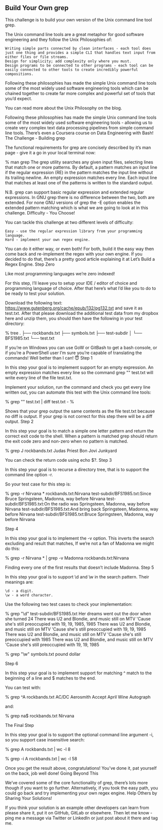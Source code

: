 ## Build Your Own grep

This challenge is to build your own version of the Unix command line tool grep.

The Unix command line tools are a great metaphor for good software engineering and they follow the Unix Philosophies of:

    Writing simple parts connected by clean interfaces - each tool does just one thing and provides a simple CLI that handles text input from either files or file streams.
    Design for simplicity; add complexity only where you must.
    Design programs to be connected to other programs - each tool can be easily connected to other tools to create incredibly powerful compositions.

Following these philosophies has made the simple Unix command line tools some of the most widely used software engineering tools which can be chained together to create far more complex and powerful set of tools that you’d expect.

You can read more about the Unix Philosophy on the blog.

Following these philosophies has made the simple Unix command line tools some of the most widely used software engineering tools - allowing us to create very complex text data processing pipelines from simple command line tools. There’s even a Coursera course on Data Engineering with Bash!
The Challenge - Building grep

The functional requirements for grep are concisely described by it’s man page - give it a go in your local terminal now:

% man grep
	 The grep utility searches any given input files, selecting lines that
     match one or more patterns.  By default, a pattern matches an input line
     if the regular expression (RE) in the pattern matches the input line
     without its trailing newline.  An empty expression matches every line.
     Each input line that matches at least one of the patterns is written to
     the standard output.

N.B. grep can support basic regular expression and extended regular expressions. In GNU grep there is no difference between the two, both are extended. For none GNU versions of grep the -E option enables the extended pattern matching which is what we are going to look at in this challenge.
Difficulty - You Choose!

You can tackle this challenge at two different levels of difficulty:

    Easy - use the regular expression library from your programming language.
    Hard - implement your own regex engine.

You can do it either way, or even both! For both, build it the easy way then come back and re-implement the regex with your own engine. If you decided to do that, there’s a pretty good article explaining it at Let’s Build a Regex Engine.
Step Zero

Like most programming languages we’re zero indexed!

For this step, I’ll leave you to setup your IDE / editor of choice and programming language of choice. After that here’s what I’d like you to do to be ready to test your solution.

Download the following text: https://www.gutenberg.org/cache/epub/132/pg132.txt and save it as test.txt. After that please download the additional test data from my dropbox here and unzip them, you should then have the following in your test directory:

% tree
.
├── rockbands.txt
├── symbols.txt
├── test-subdir
│   └── BFS1985.txt
└── test.txt

If you’re on Windows you can use GoW or GitBash to get a bash console, or if you’re a PowerShell user I’m sure you’re capable of translating the commands! Well better than I can! 😇
Step 1

In this step your goal is to implement support for an empty expression. An empty expression matches every line so the command grep "" test.txt will write every line of the file test.txt.

Implement your solution, run the command and check you get every line written out, you can automate this test with the Unix command line tools:

% grep "" test.txt | diff test.txt -
%

Shows that your grep output the same contents as the file test.txt because no diff is output. If your grep is not correct for this step there will be a diff output.
Step 2

In this step your goal is to match a simple one letter pattern and return the correct exit code to the shell. When a pattern is matched grep should return the exit code zero and non-zero when no pattern is matched.

% grep J rockbands.txt
Judas Priest
Bon Jovi
Junkyard

You can check the return code using echo $?.
Step 3

In this step your goal is to recurse a directory tree, that is to support the command line option -r.

So your test case for this step is:

% grep -r Nirvana *
rockbands.txt:Nirvana
test-subdir/BFS1985.txt:Since Bruce Springsteen, Madonna, way before Nirvana
test-subdir/BFS1985.txt:On the radio was Springsteen, Madonna, way before Nirvana
test-subdir/BFS1985.txt:And bring back Springsteen, Madonna, way before Nirvana
test-subdir/BFS1985.txt:Bruce Springsteen, Madonna, way before Nirvana

Step 4

In this step your goal is to implement the -v option. This inverts the search excluding and result that matches, If we’re not a fan of Madonna we might do this:

% grep -r Nirvana * | grep -v Madonna
rockbands.txt:Nirvana

Finding every one of the first results that doesn’t include Madonna.
Step 5

In this step your goal is to support \d and \w in the search pattern. Their meanings are:

    \d - a digit.
    \w - a word character.

Use the following two test cases to check your implementation:

% grep "\d" test-subdir/BFS1985.txt
Her dreams went out the door when she turned 24
There was U2 and Blondie, and music still on MTV
'Cause she's still preoccupied with 19, 19, 1985, 1985
There was U2 and Blondie, and music still on MTV
'Cause she's still preoccupied with 19, 19, 1985
There was U2 and Blondie, and music still on MTV
'Cause she's still preoccupied with 1985
There was U2 and Blondie, and music still on MTV
'Cause she's still preoccupied with 19, 19, 1985

% grep "\w" symbols.txt
pound
dollar

Step 6

In this step your goal is to implement support for matching ^ match to the beginning of a line and $ matches to the end.

You can test with:

% grep ^A rockbands.txt
AC/DC
Aerosmith
Accept
April Wine
Autograph

and:

% grep na$ rockbands.txt
Nirvana

The Final Step

In this step your goal is to support the optional command line argument -i, so you support case insensitive search:

% grep A rockbands.txt | wc -l
8

% grep -i A rockbands.txt | wc -l
58

Once you get the result above, congratulations! You’ve done it, pat yourself on the back, job well done!
Going Beyond This

We’ve covered some of the core functionality of grep, there’s lots more though if you want to go further. Alternatively, if you took the easy path, you could go back and try implementing your own regex engine.
Help Others by Sharing Your Solutions!

If you think your solution is an example other developers can learn from please share it, put it on GitHub, GitLab or elsewhere. Then let me know - ping me a message via Twitter or LinkedIn or just post about it there and tag me.
